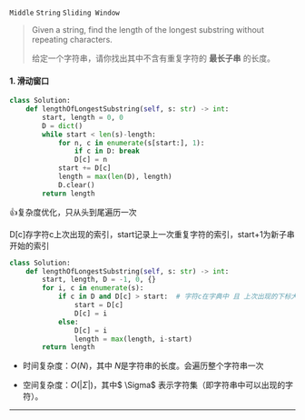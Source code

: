 `Middle`   `String`  `Sliding Window`

> Given a string, find the length of the longest substring without repeating characters.
>
> 给定一个字符串，请你找出其中不含有重复字符的 **最长子串** 的长度。

#### 1. 滑动窗口

```python
class Solution:
    def lengthOfLongestSubstring(self, s: str) -> int:
        start, length = 0, 0
        D = dict()
        while start < len(s)-length:
            for n, c in enumerate(s[start:], 1):
                if c in D: break
                D[c] = n
            start += D[c]
            length = max(len(D), length)
            D.clear()
        return length
```

:+1:复杂度优化，只从头到尾遍历一次

D[c]存字符c上次出现的索引，start记录上一次重复字符的索引，start+1为新子串开始的索引

```python
class Solution:
    def lengthOfLongestSubstring(self, s: str) -> int:
        start, length, D = -1, 0, {}
        for i, c in enumerate(s):
            if c in D and D[c] > start:  # 字符c在字典中 且 上次出现的下标大于当前长度的起始下标
                start = D[c]
                D[c] = i
            else:
                D[c] = i
                length = max(length, i-start)
        return length
```

- 时间复杂度：$O(N)$，其中 $N$是字符串的长度。会遍历整个字符串一次

- 空间复杂度：$O(|\Sigma|)$，其中$ \Sigma$ 表示字符集（即字符串中可以出现的字符）。

---



